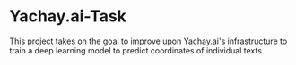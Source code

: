 # Yachay.ai-Task
This project takes on the goal to improve upon Yachay.ai's infrastructure to train a deep learning model to predict coordinates of individual texts.
